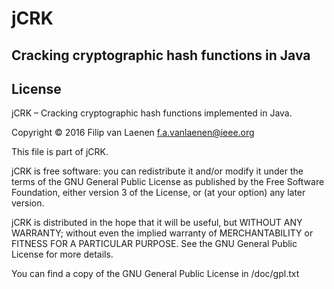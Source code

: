 # jCRK
## Cracking cryptographic hash functions in Java

## License

jCRK – Cracking cryptographic hash functions implemented in Java.

Copyright © 2016 Filip van Laenen <f.a.vanlaenen@ieee.org>

This file is part of jCRK.

jCRK is free software: you can redistribute it and/or modify it under the terms
of the GNU General Public License as published by the Free Software Foundation,
either version 3 of the License, or (at your option) any later version.
 
jCRK is distributed in the hope that it will be useful, but WITHOUT ANY
WARRANTY; without even the implied warranty of MERCHANTABILITY or FITNESS FOR A
PARTICULAR PURPOSE. See the GNU General Public License for more details.
 
You can find a copy of the GNU General Public License in /doc/gpl.txt
